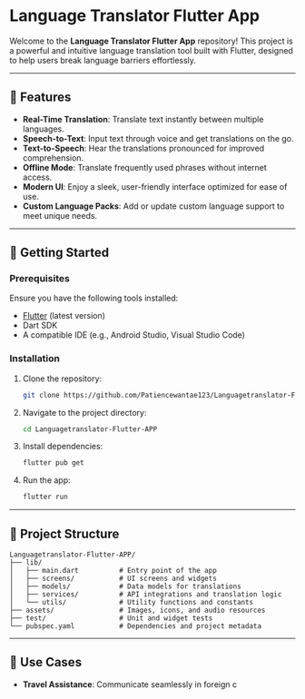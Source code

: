 # Language Translator Flutter App

Welcome to the **Language Translator Flutter App** repository! This project is a powerful and intuitive language translation tool built with Flutter, designed to help users break language barriers effortlessly.

---

## 🌟 **Features**

- **Real-Time Translation**: Translate text instantly between multiple languages.
- **Speech-to-Text**: Input text through voice and get translations on the go.
- **Text-to-Speech**: Hear the translations pronounced for improved comprehension.
- **Offline Mode**: Translate frequently used phrases without internet access.
- **Modern UI**: Enjoy a sleek, user-friendly interface optimized for ease of use.
- **Custom Language Packs**: Add or update custom language support to meet unique needs.

---

## 🚀 **Getting Started**

### Prerequisites

Ensure you have the following tools installed:

- [Flutter](https://flutter.dev) (latest version)
- Dart SDK
- A compatible IDE (e.g., Android Studio, Visual Studio Code)

### Installation

1. Clone the repository:
   ```bash
   git clone https://github.com/Patiencewantae123/Languagetranslator-Flutter-APP.git
   ```

2. Navigate to the project directory:
   ```bash
   cd Languagetranslator-Flutter-APP
   ```

3. Install dependencies:
   ```bash
   flutter pub get
   ```

4. Run the app:
   ```bash
   flutter run
   ```

---

## 📂 **Project Structure**

```
Languagetranslator-Flutter-APP/
├── lib/
│   ├── main.dart          # Entry point of the app
│   ├── screens/           # UI screens and widgets
│   ├── models/            # Data models for translations
│   ├── services/          # API integrations and translation logic
│   └── utils/             # Utility functions and constants
├── assets/                # Images, icons, and audio resources
├── test/                  # Unit and widget tests
└── pubspec.yaml           # Dependencies and project metadata
```

---

## 🤖 **Use Cases**

- **Travel Assistance**: Communicate seamlessly in foreign c
